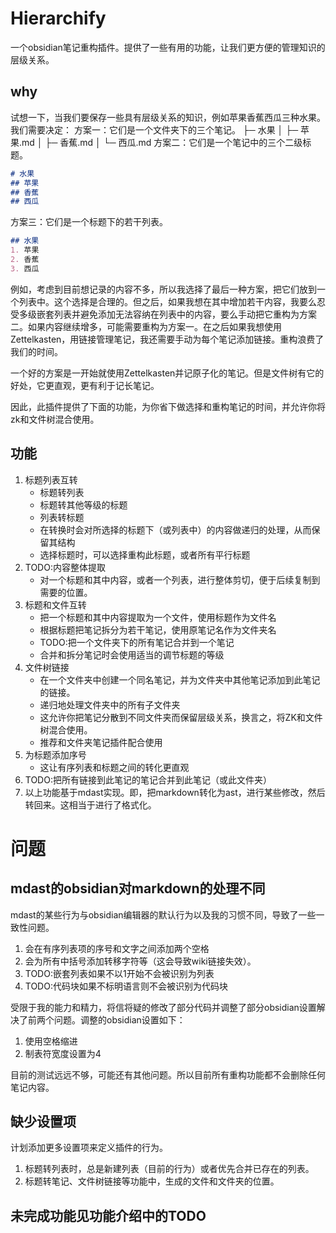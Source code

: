 # Hierarchify
一个obsidian笔记重构插件。提供了一些有用的功能，让我们更方便的管理知识的层级关系。

## why
试想一下，当我们要保存一些具有层级关系的知识，例如苹果香蕉西瓜三种水果。我们需要决定：
方案一：它们是一个文件夹下的三个笔记。
├─ 水果
│  ├─ 苹果.md
│  ├─ 香蕉.md
│  └─ 西瓜.md
方案二：它们是一个笔记中的三个二级标题。
```markdown
# 水果
## 苹果
## 香蕉
## 西瓜
```
方案三：它们是一个标题下的若干列表。
```markdown
## 水果
1. 苹果
2. 香蕉
3. 西瓜
```

例如，考虑到目前想记录的内容不多，所以我选择了最后一种方案，把它们放到一个列表中。这个选择是合理的。但之后，如果我想在其中增加若干内容，我要么忍受多级嵌套列表并避免添加无法容纳在列表中的内容，要么手动把它重构为方案二。如果内容继续增多，可能需要重构为方案一。在之后如果我想使用Zettelkasten，用链接管理笔记，我还需要手动为每个笔记添加链接。重构浪费了我们的时间。

一个好的方案是一开始就使用Zettelkasten并记原子化的笔记。但是文件树有它的好处，它更直观，更有利于记长笔记。

因此，此插件提供了下面的功能，为你省下做选择和重构笔记的时间，并允许你将zk和文件树混合使用。

## 功能
1. 标题列表互转
    - 标题转列表
    - 标题转其他等级的标题
    - 列表转标题
    - 在转换时会对所选择的标题下（或列表中）的内容做递归的处理，从而保留其结构
    - 选择标题时，可以选择重构此标题，或者所有平行标题
1. TODO:内容整体提取
    - 对一个标题和其中内容，或者一个列表，进行整体剪切，便于后续复制到需要的位置。
1. 标题和文件互转
    - 把一个标题和其中内容提取为一个文件，使用标题作为文件名
    - 根据标题把笔记拆分为若干笔记，使用原笔记名作为文件夹名
    - TODO:把一个文件夹下的所有笔记合并到一个笔记
    - 合并和拆分笔记时会使用适当的调节标题的等级
1. 文件树链接
    - 在一个文件夹中创建一个同名笔记，并为文件夹中其他笔记添加到此笔记的链接。
    - 递归地处理文件夹中的所有子文件夹
    - 这允许你把笔记分散到不同文件夹而保留层级关系，换言之，将ZK和文件树混合使用。
    - 推荐和文件夹笔记插件配合使用
1. 为标题添加序号
    - 这让有序列表和标题之间的转化更直观
1. TODO:把所有链接到此笔记的笔记合并到此笔记（或此文件夹）
1. 以上功能基于mdast实现。即，把markdown转化为ast，进行某些修改，然后转回来。这相当于进行了格式化。

# 问题
## mdast的obsidian对markdown的处理不同
mdast的某些行为与obsidian编辑器的默认行为以及我的习惯不同，导致了一些一致性问题。
1. 会在有序列表项的序号和文字之间添加两个空格
1. 会为所有中括号添加转移字符等（这会导致wiki链接失效）。
1. TODO:嵌套列表如果不以1开始不会被识别为列表
1. TODO:代码块如果不标明语言则不会被识别为代码块

受限于我的能力和精力，将信将疑的修改了部分代码并调整了部分obsidian设置解决了前两个问题。调整的obsidian设置如下：
1. 使用空格缩进
1. 制表符宽度设置为4

目前的测试远远不够，可能还有其他问题。所以目前所有重构功能都不会删除任何笔记内容。
## 缺少设置项
计划添加更多设置项来定义插件的行为。
1. 标题转列表时，总是新建列表（目前的行为）或者优先合并已存在的列表。
2. 标题转笔记、文件树链接等功能中，生成的文件和文件夹的位置。
## 未完成功能见功能介绍中的TODO


